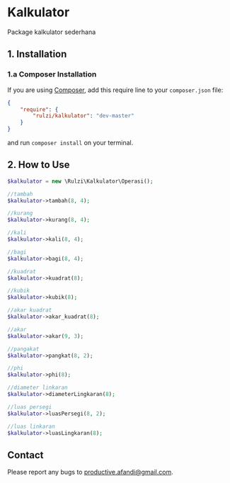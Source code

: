 # Kalkulator

Package kalkulator sederhana

## 1. Installation

### 1.a Composer Installation

If you are using [Composer](https://getcomposer.org), add this require line to your `composer.json` file:

```json
{
    "require": {
        "rulzi/kalkulator": "dev-master"
    }
}
```

and run `composer install` on your terminal.

## 2. How to Use

```php
$kalkulator = new \Rulzi\Kalkulator\Operasi();

//tambah
$kalkulator->tambah(8, 4);

//kurang
$kalkulator->kurang(8, 4);

//kali
$kalkulator->kali(8, 4);

//bagi
$kalkulator->bagi(8, 4);

//kuadrat
$kalkulator->kuadrat(8);

//kubik
$kalkulator->kubik(8);

//akar kuadrat
$kalkulator->akar_kuadrat(8);

//akar
$kalkulator->akar(9, 3);

//pangakat
$kalkulator->pangkat(8, 2);

//phi
$kalkulator->phi(8);

//diameter linkaran
$kalkulator->diameterLingkaran(8);

//luas persegi
$kalkulator->luasPersegi(8, 2);

//luas linkaran
$kalkulator->luasLingkaran(8);
```

## Contact

Please report any bugs to productive.afandi@gmail.com.